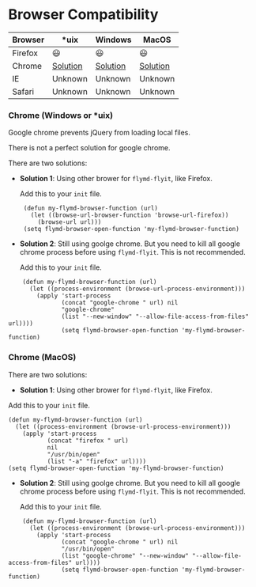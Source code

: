 # Browser Compatibility

| Browser | *uix | Windows | MacOS |
|---------|--------|----------|----|
| Firefox | :smiley: | :smiley: | :smiley: |
| Chrome | [Solution](#user-content-chrome-windows-or-uix) | [Solution](#user-content-chrome-windows-or-uix) | [Solution](#user-content-chrome-macos) |
| IE | Unknown | Unknown | Unknown |
| Safari | Unknown | Unknown | Unknown |

### Chrome (Windows or *uix)

Google chrome prevents jQuery from loading local files.

There is not a perfect solution for google chrome.

There are two solutions:

- **Solution 1**: Using other brower for `flymd-flyit`, like Firefox.

   Add this to your `init` file.

   ``` elisp
    (defun my-flymd-browser-function (url)
      (let ((browse-url-browser-function 'browse-url-firefox))
        (browse-url url)))
    (setq flymd-browser-open-function 'my-flymd-browser-function)
   ```

- **Solution 2**: Still using goolge chrome. But you need to kill all google chrome process before using `flymd-flyit`. This is not recommended.

   Add this to your `init` file.

```elisp
    (defun my-flymd-browser-function (url)
      (let ((process-environment (browse-url-process-environment)))
        (apply 'start-process
               (concat "google-chrome " url) nil
               "google-chrome"
               (list "--new-window" "--allow-file-access-from-files" url))))
               (setq flymd-browser-open-function 'my-flymd-browser-function)

```

### Chrome (MacOS)

There are two solutions:

- **Solution 1**: Using other brower for `flymd-flyit`, like Firefox.

Add this to your `init` file.

```elisp
(defun my-flymd-browser-function (url)
  (let ((process-environment (browse-url-process-environment)))
    (apply 'start-process
           (concat "firefox " url)
           nil
           "/usr/bin/open"
           (list "-a" "firefox" url))))
(setq flymd-browser-open-function 'my-flymd-browser-function)
```
- **Solution 2**: Still using goolge chrome. But you need to kill all google chrome process before using `flymd-flyit`. This is not recommended.

   Add this to your `init` file.

```elisp
    (defun my-flymd-browser-function (url)
      (let ((process-environment (browse-url-process-environment)))
        (apply 'start-process
               (concat "google-chrome " url) nil
               "/usr/bin/open"
               (list "google-chrome" "--new-window" "--allow-file-access-from-files" url))))
               (setq flymd-browser-open-function 'my-flymd-browser-function)

```













